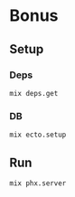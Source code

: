 # Bonus

## Setup

### Deps
```
mix deps.get
```

### DB
```
mix ecto.setup
```

## Run
```
mix phx.server
```
